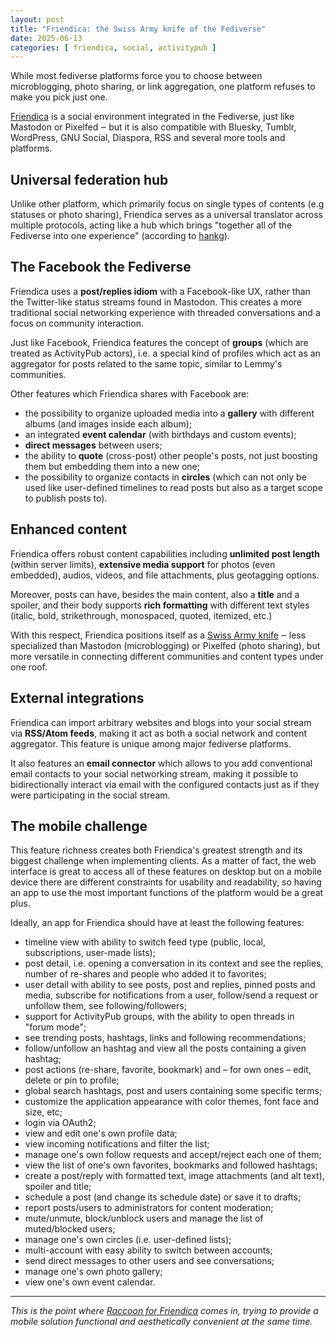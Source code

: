 ```yaml
---
layout: post
title: "Friendica: the Swiss Army knife of the Fediverse"
date: 2025-06-13
categories: [ friendica, social, activitypub ]
---
```


While most fediverse platforms force you to choose between microblogging, photo sharing, or link
aggregation, one platform refuses to make you pick just one.

[Friendica](https://friendi.ca/) is a social environment integrated in the Fediverse, just like
Mastodon or Pixelfed ‒ but it is also compatible with Bluesky, Tumblr, WordPress, GNU Social,
Diaspora, RSS and several more tools and platforms.

## Universal federation hub

Unlike other platform, which primarily focus on single types of contents (e.g statuses or photo
sharing), Friendica serves as a universal translator across multiple protocols, acting like a hub
which brings "together all of the Fediverse into one experience" (according
to [hankg](https://nequalsonelifestyle.com/2022/04/29/my-fediverse-decisions-crossroads-on-friendica/)).

## The Facebook the Fediverse

Friendica uses a **post/replies idiom** with a Facebook-like UX, rather than the Twitter-like status
streams found in Mastodon. This creates a more traditional social networking experience with
threaded conversations and a focus on community interaction.

Just like Facebook, Friendica features the concept of **groups** (which are treated as ActivityPub
actors), i.e. a special kind of profiles which act as an aggregator for posts related to
the same topic, similar to Lemmy's communities.

Other features which Friendica shares with Facebook are:

- the possibility to organize uploaded media into a **gallery** with different albums (and images
  inside each album);
- an integrated **event calendar** (with birthdays and custom events);
- **direct messages** between users;
- the ability to **quote** (cross-post) other people's posts, not just boosting them but embedding
  them into a new one;
- the possibility to organize contacts in **circles** (which can not only be used like user-defined
  timelines to read posts but also as a target scope to publish posts to).

## Enhanced content

Friendica offers robust content capabilities including **unlimited post length** (within server
limits), **extensive media support** for photos (even embedded), audios, videos, and file
attachments, plus geotagging options.

Moreover, posts can have, besides the main content, also a **title** and a spoiler, and their body
supports **rich formatting** with different text styles (italic, bold, strikethrough, monospaced,
quoted, itemized, etc.)

With this respect, Friendica positions itself as a
[Swiss Army knife](https://fedi.tips/friendica-a-flexible-fediverse-server-type-with-long-posts/)
‒ less specialized than Mastodon (microblogging) or Pixelfed (photo sharing), but more versatile
in connecting different communities and content types under one roof.

## External integrations

Friendica can import arbitrary websites and blogs into your social stream via **RSS/Atom feeds**,
making it act as both a social network and content aggregator. This feature is unique among
major fediverse platforms.

It also features an **email connector** which allows to you add conventional email contacts to your
social networking stream, making it possible to bidirectionally interact via email with the
configured contacts just as if they were participating in the social stream.

## The mobile challenge

This feature richness creates both Friendica's greatest strength and its biggest challenge when
implementing clients. As a matter of fact, the web interface is great to access all of these
features on desktop but on a mobile device there are different constraints for usability and
readability, so having an app to use the most important functions of the platform would be a great
plus.

Ideally, an app for Friendica should have at least the following features:

- timeline view with ability to switch feed type (public, local, subscriptions, user-made lists);
- post detail, i.e. opening a conversation in its context and see the replies, number of re-shares
  and people who added it to favorites;
- user detail with ability to see posts, post and replies, pinned posts and media, subscribe for
  notifications from a user, follow/send a request or unfollow them, see following/followers;
- support for ActivityPub groups, with the ability to open threads in "forum mode";
- see trending posts, hashtags, links and following recommendations;
- follow/unfollow an hashtag and view all the posts containing a given hashtag;
- post actions (re-share, favorite, bookmark) and – for own ones – edit, delete or pin to profile;
- global search hashtags, post and users containing some specific terms;
- customize the application appearance with color themes, font face and size, etc;
- login via OAuth2;
- view and edit one's own profile data;
- view incoming notifications and filter the list;
- manage one's own follow requests and accept/reject each one of them;
- view the list of one's own favorites, bookmarks and followed hashtags;
- create a post/reply with formatted text, image attachments (and alt text), spoiler and title;
- schedule a post (and change its schedule date) or save it to drafts;
- report posts/users to administrators for content moderation;
- mute/unmute, block/unblock users and manage the list of muted/blocked users;
- manage one's own circles (i.e. user-defined lists);
- multi-account with easy ability to switch between accounts;
- send direct messages to other users and see conversations;
- manage one's own photo gallery;
- view one's own event calendar.

---

*This is the point where
[Raccoon for Friendica](https://play.google.com/store/apps/details?id=com.livefast.eattrash.raccoonforfriendica)
comes in, trying to provide a mobile solution functional and aesthetically convenient at the same
time.*
